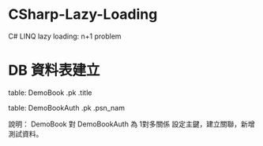 # CSharp-Lazy-Loading
C# LINQ  lazy loading: n+1 problem

# DB 資料表建立
table: DemoBook
.pk
.title

table: DemoBookAuth
.pk
.psn_nam

說明：
DemoBook 對 DemoBookAuth 為 1對多關係
設定主鍵，建立關聯，新增測試資料。
